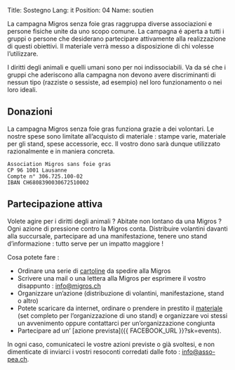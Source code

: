 Title: Sostegno
Lang: it
Position: 04
Name: soutien

La campagna Migros senza foie gras raggruppa diverse associazioni e persone fisiche unite da uno scopo comune. La campagna é aperta a tutti i gruppi o persone che desiderano partecipare attivamente alla realizzazione di questi obiettivi. Il materiale verrà messo a disposizione di chi volesse l’utilizzare.

I diritti degli animali e quelli umani sono per noi indissociabili. Va da sé che i gruppi che aderiscono alla campagna non devono avere discriminanti di nessun tipo (razziste o sessiste, ad esempio) nel loro funzionamento o nei loro ideali.

Donazioni
---------

La campagna Migros senza foie gras funziona grazie a dei volontari. Le nostre spese sono limitate all’acquisto di materiale : stampe varie, materiale per gli stand, spese accessorie, ecc. Il vostro dono sarà dunque utilizzato razionalmente e in maniera concreta.

    Association Migros sans foie gras
    CP 96 1001 Lausanne
    Compte n° 306.725.100-02
    IBAN CH6808390030672510002

Partecipazione attiva
---------------------

Volete agire per i diritti degli animali ? Abitate non lontano da una Migros ? Ogni azione di pressione contro la Migros conta. Distribuire volantini davanti alla succursale, partecipare ad una manifestazione, tenere uno stand d’informazione : tutto serve per un impatto maggiore !

Cosa potete fare :

* Ordinare una serie di [cartoline]({filename}materiel.md) da spedire alla Migros
* Scrivere una mail o una lettera alla Migros per esprimere il vostro disappunto : info@migros.ch
* Organizzare un’azione (distribuzione di volantini, manifestazione, stand o altro)
* Potete scaricare da internet, ordinare o prendere in prestito il [materiale]({filename}materiel.md) (set completo per l’organizzazione di uno stand) e organizzare voi stessi un avvenimento oppure contattarci per un’organizzazione congiunta
* Partecipare ad un’ [azione prevista]({{ FACEBOOK_URL }}?sk=events).

In ogni caso, comunicateci le vostre azioni previste o già svoltesi, e non dimenticate di inviarci i vostri resoconti corredati dalle foto : info@asso-pea.ch.
